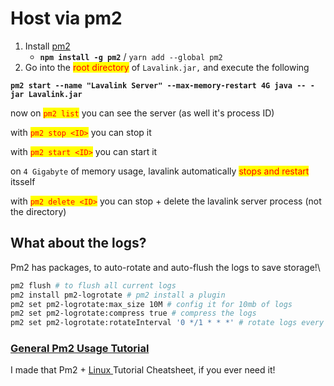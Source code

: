 # Host via pm2

1. Install [pm2](https://pm2.keymetrics.io)
   * **`npm install -g pm2`** / `yarn add --global pm2`
2. Go into the <mark style="color:red;">root directory</mark> of `Lavalink.jar,` and execute the following

<pre class="language-bash"><code class="lang-bash"><strong>pm2 start --name "Lavalink Server" --max-memory-restart 4G java -- -jar Lavalink.jar
</strong></code></pre>

now on <mark style="color:red;">`pm2 list`</mark> you can see the server (as well it's process ID)

with <mark style="color:red;">`pm2 stop <ID>`</mark> you can stop it

with <mark style="color:red;">`pm2 start <ID>`</mark> you can start it

on `4 Gigabyte` of memory usage, lavalink automatically <mark style="color:red;">stops and restart</mark> itsself

with <mark style="color:red;">`pm2 delete <ID>`</mark> you can stop + delete the lavalink server process (not the directory)

## What about the logs?

Pm2 has packages, to auto-rotate and auto-flush the logs to save storage!\


```bash
pm2 flush # to flush all current logs
pm2 install pm2-logrotate # pm2 install a plugin
pm2 set pm2-logrotate:max_size 10M # config it for 10mb of logs
pm2 set pm2-logrotate:compress true # compress the logs
pm2 set pm2-logrotate:rotateInterval '0 */1 * * *' # rotate logs every hr (cron-job)
```

### [General Pm2 Usage Tutorial](https://github.com/Tomato6966/Debian-Cheat-Sheet-Setup/wiki/4-pm2-tutorial)

I made that Pm2 + [Linux ](https://github.com/Tomato6966/Debian-Cheat-Sheet-Setup/wiki/)Tutorial Cheatsheet, if you ever need it!
